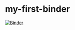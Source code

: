 # my-first-binder
[![Binder](https://mybinder.org/badge_logo.svg)](https://mybinder.org/v2/gh/gbuehler/my-first-binder/master)
